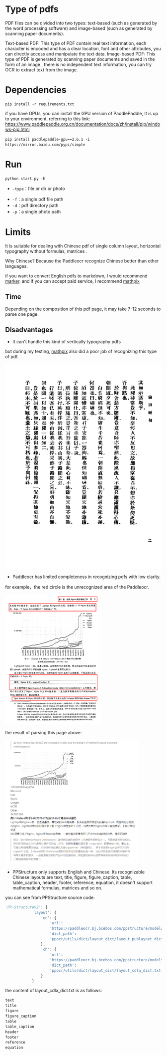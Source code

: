 # Type of pdfs

PDF files can be divided into two types: text-based (such as generated by the word processing software) and image-based (such as generated by scanning paper documents).

Text-based PDF: This type of PDF  contain real text information, each character is encoded and has a clear location, font and other attributes, you can directly access and manipulate the text data.
Image-based PDF: This type of PDF is generated by scanning paper documents and saved in the form of an image , there is no independent text information, you can try OCR to extract text from the image.



# Dependencies
`pip install -r requirements.txt`

if you have GPUs, you can install the GPU version of PaddlePaddle, It is up to your environment. referring to this link: https://www.paddlepaddle.org.cn/documentation/docs/zh/install/pip/windows-pip.html

`pip install paddlepaddle-gpu==2.6.1 -i https://mirror.baidu.com/pypi/simple`



# Run

`python start.py -h`

- `-type`：file or dir or photo

+ `-f`：a single pdf file path
+ `-d`：pdf directory path
+ `-p`：a single photo path




# Limits

 It is suitable for dealing with Chinese pdf of single column layout, horizontal typography without formulas, matrices  .

Why Chinese? Because the Paddleocr recognize Chinese better than other languages.

if you want to convert English pdfs to markdown, I would recommend [marker](https://github.com/VikParuchuri/marker). and if you can accept paid service, I recommend [mathpix](https://mathpix.com/)



## Time

Depending on the composition of this pdf page, it may take 7-12 seconds to parse one page.



## Disadvantages

- It can't handle this kind of vertically typography pdfs

but during my testing, [mathpix](https://mathpix.com/) also did a poor job of recognizing this type of pdf.

![origin2](images/origin2.png)

-  Paddleocr has limited completeness in recognizing pdfs with low clarity.

 for example，the red circle is the unrecognized area of the Paddleocr.

<img src="images/origin1.png" alt="origin1" style="zoom:50%;" />

the result of parsing this page above:

<img src="images/res1.png" alt="res1" style="zoom: 50%;" />

-  PPStructure only supports English and Chinese. Its recognizable Chinese layouts are text, title, figure, figure_caption, table, table_caption, header, footer, reference, equation, it doesn't support mathematical formulas, matrices and so on.



you can see from  PPStructure source code:

```python
'PP-StructureV2': {
            'layout': {
                'en': {
                    'url':
                    'https://paddleocr.bj.bcebos.com/ppstructure/models/layout/picodet_lcnet_x1_0_fgd_layout_infer.tar',
                    'dict_path':
                    'ppocr/utils/dict/layout_dict/layout_publaynet_dict.txt'
                },
                'ch': {
                    'url':
                    'https://paddleocr.bj.bcebos.com/ppstructure/models/layout/picodet_lcnet_x1_0_fgd_layout_cdla_infer.tar',
                    'dict_path':
                    'ppocr/utils/dict/layout_dict/layout_cdla_dict.txt'
                }
            }
```

the content of layout_cdla_dict.txt is as follows:

```txt
text
title
figure
figure_caption
table
table_caption
header
footer
reference
equation
```

